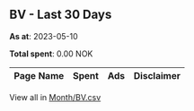 ## BV - Last 30 Days
**As at**: 2023-05-10

**Total spent**: 0.00 NOK

|Page Name|Spent|Ads|Disclaimer|
|:---|---:|---:|:---|

View all in [Month/BV.csv](../../MetaData/Month/BV.csv)
